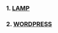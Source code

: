 
### 1. [LAMP](https://github.com/PhamKhahn/Tong-hop-Note/blob/master/WordPress/doc/1.LAMP.md)
### 2. [WORDPRESS](https://github.com/PhamKhahn/Tong-hop-Note/blob/master/WordPress/doc/2.%20WORDPRESS.md)
